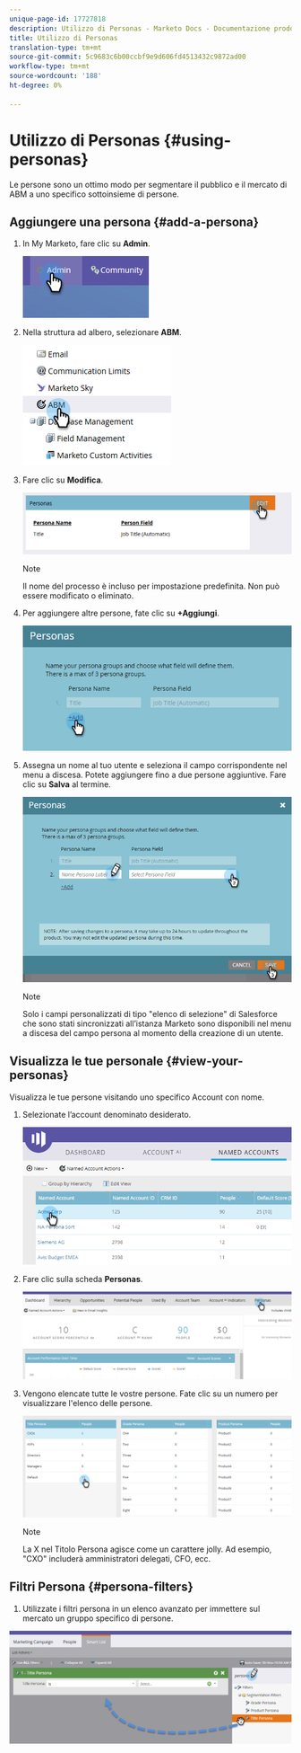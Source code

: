 ```yaml
---
unique-page-id: 17727818
description: Utilizzo di Personas - Marketo Docs - Documentazione prodotto
title: Utilizzo di Personas
translation-type: tm+mt
source-git-commit: 5c9683c6b00ccbf9e9d606fd4513432c9872ad00
workflow-type: tm+mt
source-wordcount: '188'
ht-degree: 0%

---
```



# Utilizzo di Personas {#using-personas}

Le persone sono un ottimo modo per segmentare il pubblico e il mercato di ABM a uno specifico sottoinsieme di persone.

## Aggiungere una persona {#add-a-persona}

1. In My Marketo, fare clic su **Admin**.

   ![](assets/one.png)

1. Nella struttura ad albero, selezionare **ABM**.

   ![](assets/two.png)

1. Fare clic su **Modifica**.

   ![](assets/three.png)

   >[!NOTE]
   >
   >Il nome del processo è incluso per impostazione predefinita. Non può essere modificato o eliminato.

1. Per aggiungere altre persone, fate clic su **+Aggiungi**.

   ![](assets/four.png)

1. Assegna un nome al tuo utente e seleziona il campo corrispondente nel menu a discesa. Potete aggiungere fino a due persone aggiuntive. Fare clic su **Salva** al termine.

   ![](assets/five.png)

   >[!NOTE]
   >
   >Solo i campi personalizzati di tipo &quot;elenco di selezione&quot; di Salesforce che sono stati sincronizzati all’istanza Marketo sono disponibili nel menu a discesa del campo persona al momento della creazione di un utente.

## Visualizza le tue personale {#view-your-personas}

Visualizza le tue persone visitando uno specifico Account con nome.

1. Selezionate l’account denominato desiderato.

   ![](assets/one-a.png)

1. Fare clic sulla scheda **Personas**.

   ![](assets/two-a.png)

1. Vengono elencate tutte le vostre persone. Fate clic su un numero per visualizzare l&#39;elenco delle persone.

   ![](assets/three-a.png)

   >[!NOTE]
   >
   >La X nel Titolo Persona agisce come un carattere jolly. Ad esempio, &quot;CXO&quot; includerà amministratori delegati, CFO, ecc.

## Filtri Persona {#persona-filters}

1. Utilizzate i filtri persona in un elenco avanzato per immettere sul mercato un gruppo specifico di persone.

![](assets/one-b.png)

